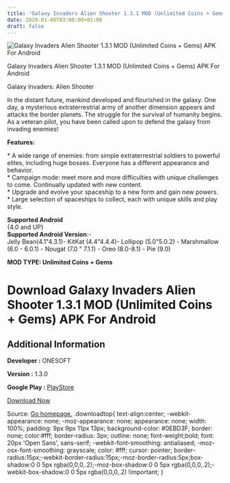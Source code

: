 ```yaml
---
title: 'Galaxy Invaders Alien Shooter 1.3.1 MOD (Unlimited Coins + Gems) APK For Android'
date: 2020-01-08T03:00:00+01:00
draft: false
---
```


![Galaxy Invaders Alien Shooter 1.3.1 MOD (Unlimited Coins + Gems) APK For Android](https://i1.wp.com/apkhome.net/wp-content/uploads/2020/01/Galaxy-Invaders-Alien-Shooter-1.3.1-MOD-Unlimited-Coins-Gems.png "Galaxy Invaders Alien Shooter 1.3.1 MOD (Unlimited Coins + Gems) APK For Android")

  

Galaxy Invaders Alien Shooter 1.3.1 MOD (Unlimited Coins + Gems) APK For Android

Galaxy Invaders: Alien Shooter

In the distant future, mankind developed and flourished in the galaxy. One day, a mysterious extraterrestrial army of another dimension appears and attacks the border planets. The struggle for the survival of humanity begins. As a veteran pilot, you have been called upon to defend the galaxy from invading enemies!

**Features:**

\* A wide range of enemies: from simple extraterrestrial soldiers to powerful elites, including huge bosses. Everyone has a different appearance and behavior.  
\* Campaign mode: meet more and more difficulties with unique challenges to come. Continually updated with new content.  
\* Upgrade and evolve your spaceship to a new form and gain new powers.  
\* Large selection of spaceships to collect, each with unique skills and play style.

**Supported Android**  
{4.0 and UP}  
**Supported Android Version**:-  
Jelly Bean(4.1"4.3.1)- KitKat (4.4"4.4.4)- Lollipop (5.0"5.0.2) - Marshmallow (6.0 - 6.0.1) - Nougat (7.0 " 7.1.1) - Oreo (8.0-8.1) - Pie (9.0)

**MOD TYPE: Unlimited Coins + Gems**

Download Galaxy Invaders Alien Shooter 1.3.1 MOD (Unlimited Coins + Gems) APK For Android
=========================================================================================

Additional Information
----------------------

**Developer :** ONESOFT

**Version :** 1.3.0

**Google Play :** [PlayStore](https://play.google.com/store/apps/details?id=com.alienshooter.galaxy.attack2)

  

[Download Now](https://store4app.co/post/galaxy-invaders-alien-shooter-1-3-1-mod-unlimited-coins-gems-apk-for-android_1578427822)

  
Source: [Go homepage.](https://store4app.co/post/galaxy-invaders-alien-shooter-1-3-1-mod-unlimited-coins-gems-apk-for-android_1578427822) .downloadtop{ text-align:center; -webkit-appearance: none; -moz-appearance: none; appearance: none; width: 100%; padding: 9px 9px 11px 13px; background-color: #0EBD3F; border: none; color:#fff; border-radius: 3px; outline: none; font-weight;bold; font: 20px 'Open Sans', sans-serif; -webkit-font-smoothing: antialiased; -moz-osx-font-smoothing: grayscale; color: #fff; cursor: pointer; border-radius:15px;-webkit-border-radius:15px;-moz-border-radius:5px;box-shadow:0 0 5px rgba(0,0,0,.2);-moz-box-shadow:0 0 5px rgba(0,0,0,.2);-webkit-box-shadow:0 0 5px rgba(0,0,0,.2) !important; }